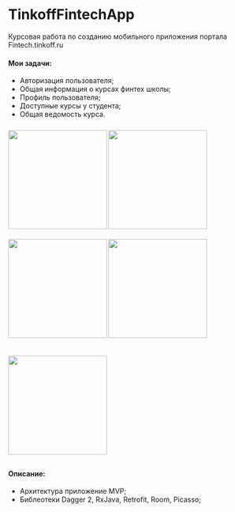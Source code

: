 # TinkoffFintechApp
Курсовая работа по созданию мобильного приложения портала Fintech.tinkoff.ru

#### Мои задачи: 
 - Авторизация пользователя;
 - Общая информация о курсах финтех школы;
 - Профиль пользователя;
 - Доступные курсы у студента;
 - Общая ведомость курса.
 
<table>
<img src="https://user-images.githubusercontent.com/35770289/49481579-936e3680-f83c-11e8-9bb9-9a21c1205d03.png" width="200" align="left" vspace="10">
<img src="https://user-images.githubusercontent.com/35770289/49481578-92d5a000-f83c-11e8-87b4-0d2f48b4cc30.png" width="200" align="left" vspace="10">
<img src="https://user-images.githubusercontent.com/35770289/49481575-92d5a000-f83c-11e8-9ad1-ca71a9300627.png" width="200" align="left" vspace="10">
<img src="https://user-images.githubusercontent.com/35770289/49481581-936e3680-f83c-11e8-8c32-b4f13e9554fe.png" width="200" align="left" vspace="10">
</table>

<table>
<img src="https://user-images.githubusercontent.com/35770289/49481576-92d5a000-f83c-11e8-8d80-e890c049e814.png" width="200" align="left" vspace="10">
</table>

#### Описание:
 - Архитектура приложение MVP;
 - Библеотеки Dagger 2, RxJava, Retrofit, Room, Picasso;
